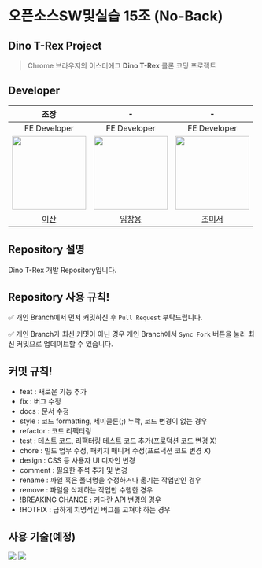 # 오픈소스SW및실습 15조 (No-Back)

## Dino T-Rex Project
> Chrome 브라우저의 이스터에그 **Dino T-Rex** 클론 코딩 프로젝트

## Developer
|조장|-|-|
|:---:|:---:|:---:|
|FE Developer|FE Developer|FE Developer|
|<img src="https://github.com/Lee-s-an.png" width="150" height="150"/>|<img src="https://github.com/dlacked.png" width="150" height="150"/>|<img src="https://github.com/choms218.png" width="150" height="150"/>|
|[이산](https://github.com/lee-s-an)|[임창용](https://github.com/dlacked)|[조미서](https://github.com/choms218)|

## Repository 설명
Dino T-Rex 개발 Repository입니다.

## Repository 사용 규칙!
✅ 개인 Branch에서 먼저 커밋하신 후 `Pull Request` 부탁드립니다.

✅ 개인 Branch가 최신 커밋이 아닌 경우 개인 Branch에서 `Sync Fork` 버튼을 눌러 최신 커밋으로 업데이트할 수 있습니다.

## 커밋 규칙!
* feat : 새로운 기능 추가
* fix : 버그 수정
* docs : 문서 수정
* style : 코드 formatting, 세미콜론(;) 누락, 코드 변경이 없는 경우
* refactor : 코드 리팩터링
* test : 테스트 코드, 리팩터링 테스트 코드 추가(프로덕션 코드 변경 X)
* chore : 빌드 업무 수정, 패키지 매니저 수정(프로덕션 코드 변경 X)
* design : CSS 등 사용자 UI 디자인 변경
* comment : 필요한 주석 추가 및 변경
* rename : 파일 혹은 폴더명을 수정하거나 옮기는 작업만인 경우
* remove : 파일을 삭제하는 작업만 수행한 경우
* !BREAKING CHANGE : 커다란 API 변경의 경우
* !HOTFIX : 급하게 치명적인 버그를 고쳐야 하는 경우

## 사용 기술(예정)
<img src="https://img.shields.io/badge/React.js-61DAFB?style=for-the-badge&logo=React&logoColor=white"></a>
<img src="https://img.shields.io/badge/JavaScript-F7DF1E?style=for-the-badge&logo=JavaScript&logoColor=black">
